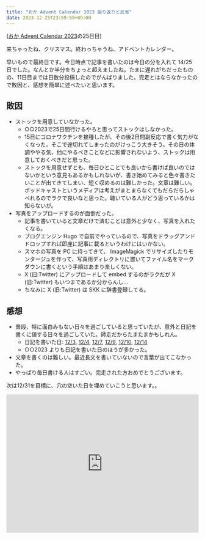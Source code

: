 ```yaml
---
title: "おか Advent Calendar 2023 振り返りと反省"
date: 2023-12-25T23:59:59+09:00
---
```


([おか Advent Calendar 2023](https://adventar.org/calendars/9232)の25日目)

来ちゃったね、クリスマス。終わっちゃうね、アドベントカレンダー。

早いもので最終日です。今日時点で記事を書いたのは今日の分を入れて 14/25 日でした。なんとか半分をちょっと超えましたね。たまに遅れがちだったものの、11日目までは日数分投稿したのでがんばりました。完走とはならなかったので敗因と、感想を簡単に述べたいと思います。

## 敗因

- ストックを用意していなかった。
  - ○○2023で25日間行けるやろと思ってストックはしなかった。
  - 15日にコロナワクチンを接種したが、その後2日間副反応で書く気力がなくなった。そこで途切れてしまったのがけっこう大きそう。その日の体調ややる気、他にやるべきことなどに影響されないよう、ストックは用意しておくべきだと思った。
  - ストックを用意せずとも、毎日ひとことでも良いから書けば良いのではないかという意見もあるかもしれないが、書き始めてみると色々書きたいことが出てきてしまい、短く収めるのは難しかった。文章は難しい。ポッドキャストというメディアは考えがまとまらなくてもだらだらしゃべれるのでラクで良いなと思った。聴いている人がどう思っているかは知らないが。
- 写真をアップロードするのが面倒だった。
  - 記事を書いていると文章だけで済むことは意外と少なく、写真を入れたくなる。
  - ブログエンジン Hugo で自前でやっているので、写真をドラッグアンドドロップすれば即座に記事に載るというわけにはいかない。
  - スマホの写真を PC に持ってきて、 ImageMagick でリサイズしたりモンタージュを作って、写真用ディレクトリに置いてファイル名をマークダウンに書くという手順はあまり楽しくない。
  - X (旧:Twitter) にアップロードして embed するのがラクだが X (旧:Twitter) もいつまであるか分からんし...
  - ちなみに X (旧:Twitter) は SKK に辞書登録してる。

## 感想

- 普段、特に面白みもない日々を過ごしていると思っていたが、意外と日記を書くに値する日々を過ごしていた。師走だからたまたまかもしれん。
  - 日記を書いた日: [12/3](/blog/posts/2023/advent1203/), [12/4](/blog/posts/2023/advent1204/), [12/7](/blog/posts/2023/advent1207/), [12/9](/blog/posts/2023/advent1209/), [12/10](/blog/posts/2023/advent1210/), [12/14](/blog/posts/2023/advent1214/)
  - ○○2023 よりも日記を書いた日のほうが多かった。
- 文章を書くのは難しい。最近長文を書いていないので言葉が出てこなかった。
- やっぱり毎日書ける人はすごい。完走された方おめでとうございます。

次は12/31を目標に、穴の空いた日を埋めていこうと思います。。

<div style="text-align: center;">
<iframe src="https://adventar.org/calendars/9232/embed" width="100%" height="362" frameborder="0" loading="lazy"></iframe>
</div>

